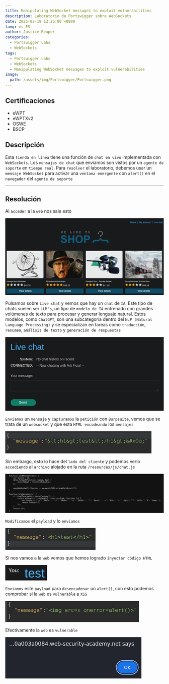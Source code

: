 ```yaml
---
title: Manipulating WebSocket messages to exploit vulnerabilities
description: Laboratorio de Portswigger sobre WebSockets
date: 2025-02-19 12:26:00 +0800
lang: es-ES
author: Justice-Reaper
categories:
  - Portswigger Labs
  - WebSockets
tags:
  - Portswigger Labs
  - WebSockets
  - Manipulating WebSocket messages to exploit vulnerabilities
image:
  path: /assets/img/Portswigger/Portswigger.png
---
```


## Certificaciones

- eWPT
- eWPTXv2
- OSWE
- BSCP
  
## Descripción

Esta `tienda en línea` tiene una función de `chat en vivo` implementada con `WebSockets`. Los `mensajes de chat` que enviamos son vistos por un `agente de soporte` en `tiempo real`. Para `resolver` el laboratorio, debemos usar un `mensaje WebSocket` para activar una `ventana emergente` con `alert()` en el `navegador` del `agente de soporte`

---

## Resolución

Al `acceder` a la `web` nos sale esto

![](/assets/img/WebSockets-Lab-1/image_1.png)

Pulsamos sobre `Live chat` y vemos que hay un `chat` de `IA`. Este tipo de chats suelen ser `LLM's`, un tipo de `modelo de IA` entrenado con grandes volúmenes de texto para procesar y generar lenguaje natural. Estos modelos, como `ChatGPT`, son una subcategoría dentro del `NLP (Natural Language Processing)` y se especializan en tareas como `traducción`, `resumen`, `análisis de texto` y `generación de respuestas`

![](/assets/img/WebSockets-Lab-1/image_2.png)

`Enviamos` un `mensaje` y `capturamos` la `petición` con `Burpsuite`, vemos que se trata de un `websocket` y que esta `HTML encodeando` los `mensajes`

![](/assets/img/WebSockets-Lab-1/image_3.png)

Sin embargo, esto lo hace del `lado del cliente` y podemos verlo `accediendo` al `archivo` alojado en la ruta `/resources/js/chat.js`

![](/assets/img/WebSockets-Lab-1/image_4.png)

`Modificamos` el `payload` y lo `enviamos`

![](/assets/img/WebSockets-Lab-1/image_5.png)

Si nos vamos a la `web` vemos que hemos logrado `inyectar código HTML`

![](/assets/img/WebSockets-Lab-1/image_6.png)

`Enviamos` este `payload` para `desencadenar` un `alert()`, con esto podemos comprobar si la `web` es `vulnerable` a `XSS`

![](/assets/img/WebSockets-Lab-1/image_7.png)

Efectivamente la `web` es `vulnerable`

![](/assets/img/WebSockets-Lab-1/image_8.png)
